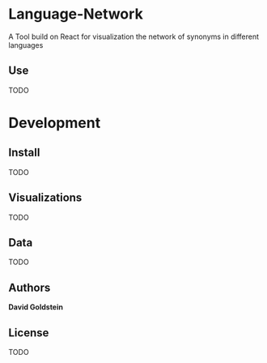# Language-Network

A Tool build on React for visualization the network of synonyms in different languages


## Use

TODO

# Development

## Install

TODO

## Visualizations

TODO

## Data


TODO

## Authors

**David Goldstein**

## License

TODO
